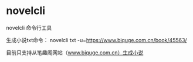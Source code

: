 # novelcli
novelcli 命令行工具

生成小说txt命令：
novelcli txt -u=https://www.biquge.com.cn/book/45563/ 

目前只支持从笔趣阁网站（www.biquge.com.cn）生成小说
